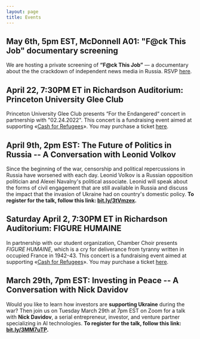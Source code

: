 ```yaml
---
layout: page
title: Events
---
```


## May 6th, 5pm EST, McDonnell A01: "F@ck This Job" documentary screening

We are hosting a private screening of **“F@ck This Job”** — a documentary about the the crackdown of independent news media in Russia. RSVP [here](https://docs.google.com/forms/d/e/1FAIpQLSevpQjbYZrljWXIlTuOtDu3DioKjUMvn8qGkpLBtlidX45nXg/viewform).

 
## April 22, 7:30PM ET in Richardson Auditorium:  Princeton University Glee Club

Princeton University Glee Club presents “For the Endangered“ concert in partnership with "02.24.2022". This concert is a fundraising event aimed at supporting «[Cash for Refugees](https://www.cashforrefugees.org)». You may purchase a ticket [here](https://princetongleeclub.com).
 




## April 9th, 2pm EST: The Future of Politics in Russia -- A Conversation with Leonid Volkov

Since the beginning of the war, censorship and political repercussions in Russia have worsened with each day. Leonid Volkov is a Russian opposition politician and Alexei Navalny's political associate. Leonid will speak about the forms of civil engagement that are still available in Russia and discuss the impact that the invasion of Ukraine had on country's domestic policy. **To register for the talk, follow this link:  [bit.ly/3tVmzex](https://docs.google.com/forms/d/e/1FAIpQLSd3ZGz6in-8M_4OHovh41EWfPBivz3io5xh1kriJNmK3RZi6Q/viewform).**

 



## Saturday April 2, 7:30PM ET in Richardson Auditorium: FIGURE HUMAINE

In partnership with our student organization, Chamber Choir presents *FIGURE HUMAINE*, which is a cry for deliverance from tyranny written in occupied France in 1942-43. This concert is a fundraising event aimed at supporting «[Cash for Refugees](https://www.cashforrefugees.org)». You may purchase a ticket [here](https://princetongleeclub.com).

 

## March 29th, 7pm EST: Investing in Peace -- A Conversation with Nick Davidov

Would you like to learn how investors are **supporting Ukraine** during the war? Then join us on Tuesday March 29th at 7pm EST on Zoom for a talk with **Nick Davidov**, a serial entrepreneur, investor, and venture partner specializing in AI technologies. **To register for the talk, follow this link:  [bit.ly/3MM7uTP](https://docs.google.com/forms/d/e/1FAIpQLSe3zY_FPXImDrJn4cShpbOFpV9JIsCSqs-bJAT1XVEjIwc5dw/viewform).**

 

